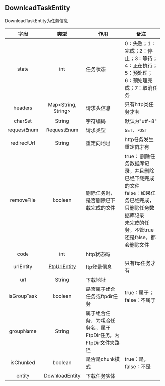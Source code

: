 <!-- ex_nonav -->
## DownloadTaskEntity
DownloadTaskEntity为任务信息

| 字段 | 类型 | 作用 | 备注 |
| :----: | :----: | ---- | ---- |
| state | int | 任务状态 | 0：失败；1：完成；2：停止；3：等待；<br> 4：正在执行；5：预处理；6：预处理完成；7：取消任务 |
| headers | Map<String, String> | 请求头信息 | 只有http类任务才有 |
| charSet | String | 字符编码 | 默认为"utf-8" |
| requestEnum | RequestEnum | 请求类型 | `GET`、`POST` |
| redirectUrl | String | 重定向地址 | http任务发生重定向才有 |
| removeFile | boolean | 删除任务时，是否删除已下载完成的文件 | true： 删除任务数据库记录，并且删除已经下载完成的文件<br> false：如果任务已经完成，只删除任务数据库记录 <br> 未完成的任务，不管true还是false，都会删除文件|
| code | int | http状态码 | |
| urlEntity | [FtpUrlEntity](http://aria.laoyuyu.me/aria_doc/entity/ftp_url_entity.html) | ftp登录信息 | 只有ftp任务才有 |
| url | String | 下载地址 | |
| isGroupTask | boolean | 是否属于组合任务或ftpdir任务 | true：属于；false：不属于 |
| groupName | String | 属于组合任务，为组合任务名，属于FtpDir任务，为FtpDir文件夹路径 ||
| isChunked | boolean | 是否是chunk模式 | true：是，false：不是 |
| entity | [DownloadEntity](http://aria.laoyuyu.me/aria_doc/entity/download_entity.html) | 下载任务实体 | |
